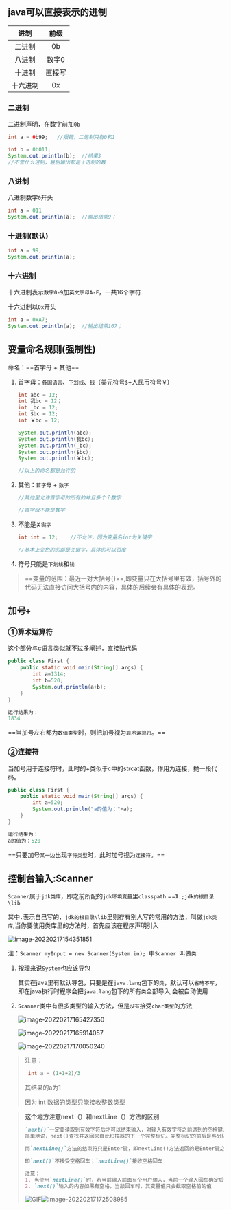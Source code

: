 ## java可以直接表示的进制

|   进制   |  前缀  |
| :------: | :----: |
|  二进制  |   0b   |
|  八进制  | 数字0  |
|  十进制  | 直接写 |
| 十六进制 |   0x   |

### 二进制

二进制声明，在数字前加`0b`

```java
int a = 0b99; 	//报错，二进制只有0和1

int b = 0b011;
System.out.println(b);	//结果3
//不管什么进制，最后输出都是十进制的数
```

### 八进制

八进制数字`0`开头

```java
int a = 011
System.out.println(a);  //输出结果9；
```

### 十进制(默认)

```java
int a = 99;
System.out.println(a);
```

### 十六进制

十六进制表示`数字0-9`加`英文字母A-F`，一共16个字符

十六进制以`0x`开头

```java
int a = 0xA7;
System.out.println(a);  //输出结果167；
```

## 变量命名规则(强制性)

命名：==首字母  +  其他==

1. 首字母：`各国语言`、`下划线`、`钱`（美元符号`$`+人民币符号`￥`）

   ```java
   int abc = 12;
   int 我bc = 12；
   int _bc = 12;
   int $bc = 12;
   int ￥bc = 12;
   
   System.out.println(abc);
   System.out.println(我bc);
   System.out.println(_bc);
   System.out.println($bc);
   System.out.println(￥bc);
   
   //以上的命名都是允许的
   ```

2. 其他：`首字母`  +  `数字`

   ```java
   //其他里允许首字母的所有的并且多个个数字
   
   //首字母不能是数字
   ```

3. 不能是`关键字`

   ```java
   int int = 12;	//不允许，因为变量名int为关键字
   
   //基本上变色的的都是关键字，具体的可以百度
   ```

4. 符号只能是`下划线`和`钱`

> ==变量的范围：最近一对大括号{}==,即变量只在大括号里有效，括号外的代码无法直接访问大括号内的内容，具体的后续会有具体的表现。



## 加号`+`

### ①算术运算符

这个部分与c语言类似就不过多阐述，直接贴代码

```java
public class First {
	public static void main(String[] args) {
		int a=1314;
		int b=520;
		System.out.println(a+b);
	}
}
```

```java
运行结果为：
1834
```

==当加号左右都为`数值类型`时，则把加号视为`算术运算符`。==

### ②连接符

当加号用于连接符时，此时的+类似于c中的strcat函数，作用为连接，抛一段代码。

```java
public class First {
	public static void main(String[] args) {
		int a=520;
		System.out.println("a的值为："+a);
	}
}
```

```java
运行结果为：
a的值为：520
```

==只要加号`某一边`出现`字符类型`时，此时加号视为`连接符`。==

## 控制台输入:Scanner

`Scanner`属于`jdk类库`，即之前所配的`jdk环境变量`里`classpath`  ==》`.;jdk的根目录\lib `

其中`.`表示自己写的，`jdk的根目录\lib`里则存有别人写的常用的方法，叫做`jdk类库`,当你要使用类库里的方法时，首先应该在程序声明引入

![image-20220217154351851](.\4_\image-20220217154351851.png)

注：`Scanner myInput = new Scanner(System.in); `中`Scanner `叫做`类`

1. 按理来说`System`也应该导包

   其实在java里有默认导包，只要是在`java.lang`包下的`类`，默认可以`省略不写`，即在java执行时程序会把`java.lang`包下的所有`类`全部导入,会被自动使用

2. `Scanner`类中有很多类型的输入方法，但是`没有`接受`char类型`的方法

   ![image-20220217165427350](.\4_\image-20220217165427350.png)

   

   ![image-20220217165914057](.\4_\image-20220217165914057.png)

   

   ![image-20220217170050240](.\4_\image-20220217170050240.png)

> 注意：
>
> ```java
>  int a = (1+1+2)/3 
> ```
>
> 其结果的a为1
>
> 因为 int 数据的类型只能接收整数类型



> **这个地方注意next（）和nextLine（）方法的区别**
>
> ```markdown
> `next()`一定要读取到有效字符后才可以结束输入，对输入有效字符之前遇到的空格键、Tab键或Enter键等结束符，next()方法会自动将其去掉，只有在输入有效字符之后，next()方法才将其后输入的空格键、Tab键或Enter键等视为分隔符或结束符。
> 简单地说，next()查找并返回来自此扫描器的下一个完整标记。完整标记的前后是与分隔模式匹配的输入信息，所以next方法不能得到带空格的字符串。
> 
> 而`nextLine()`方法的结束符只是Enter键，即nextLine()方法返回的是Enter键之前的所有字符，它是可以得到带空格的字符串的。
> 
> 即`next()`不接受空格回车；`nextLine()`接收空格回车
> 
> 注意：
> 1. 当使用`nextLine()`时，若当前输入前面有个用户输入，当前一个输入回车确定后，会跳过当前`nextLine()`的输入，因为系统会认为当前`nextLine()`值为空格
> 2. `next()`输入的内容如果有空格，当敲回车时，其变量值只会截取空格前的值
> ```
>
> ![GIF](.\4_\GIF.gif)![image-20220217172508985](.\4_\image-20220217172508985.png)

